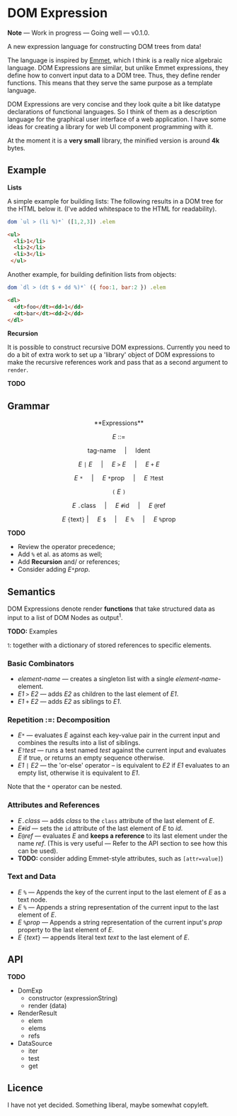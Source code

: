 DOM Expression
==============

**Note** —  Work in progress —  Going well — v0.1.0.

A new expression language for constructing DOM trees from data!

The language is inspired by [Emmet][1], which I think is a really nice algebraic language. DOM Expressions are similar, but unlike Emmet expressions, they define how to convert input data to a DOM tree. Thus, they define render functions. This means that they serve the same purpose as a template language. 

DOM Expressions are very concise and they look quite a bit like datatype declarations of functional languages. 
So I think of them as a description language for the graphical user interface of a web application. I have some ideas for creating a library for web UI component programming with it.  

At the moment it is a **very small** library, the minified version is around **4k** bytes. 


[1]: https://docs.emmet.io/abbreviations/

Example
-------

**Lists**

A simple example for building lists: The following results in a DOM tree for the HTML below it. (I've added whitespace to the HTML for readability). 

```javascript
dom `ul > (li %)*` ([1,2,3]) .elem
```
```html
<ul>
  <li>1</li>
  <li>2</li>
  <li>3</li>
 </ul>
```

Another example, for building definition lists from objects:

```javascript
dom `dl > (dt $ + dd %)*` ({ foo:1, bar:2 }) .elem
```
```html
<dl>
  <dt>foo</dt><dd>1</dd>
  <dt>bar</dt><dd>2</dd>
</dl>
```


**Recursion**

It is possible to construct recursive DOM expressions. 
Currently you need to do a bit of extra work to set up a 'library' object of DOM expressions to make the recursive references work and pass that as a second argument to `render`.

**TODO**

Grammar
-------

<center>
**Expressions**

_E_ ::=   

tag-name     |     Ident  

_E_ `|` _E_     |     _E_ `>` _E_     |     _E_ `+` _E_  

_E_ `*`     |     _E_ `*`prop     |     _E_ `?`test  

`(` _E_ `)`  

_E_ `.`class     |     _E_ `#`id     |     _E_ `@`ref  

_E_ `{`text`}` |     _E_ `$`     |     _E_ `%`     |     _E_ `%`prop  
</center>

**TODO**  

- Review the operator precedence;
- Add `%` et al. as atoms as well;  
- Add **Recursion** and/ or references;  
- Consider adding _E_`*`_prop_.

Semantics
---------

DOM Expressions denote render **functions** that take structured data as input to a list of DOM Nodes as output<sup>1</sup>.

**TODO:** Examples

<small>1</small>: together with a dictionary of stored references to specific elements. 

### Basic Combinators

- _element-name_ — creates a singleton list with a single _element-name_-element.
- _E1_ `>` _E2_ — adds _E2_ as children to the last element of _E1_.
- _E1_ `+` _E2_ — adds _E2_ as siblings to _E1_.

### Repetition :=: Decomposition

- _E_`*` — evaluates _E_ against each key-value pair in the current input and combines the results into a list of siblings. 
- _E_`?`_test_ — runs a test named _test_ against the current input and evaluates _E_ if true, or returns an empty sequence otherwise. 
- _E1_ `|` _E2_ — the 'or-else' operator – is equivalent to _E2_ if _E1_ evaluates to an empty list, otherwise it is equivalent to _E1_. 


Note that the `*` operator can be nested.  

### Attributes and References

- _E_`.`_class_ — adds _class_ to the `class` attribute of the last element of _E_.
- _E_`#`_id_ — sets the `id` attribute of the last element of _E_ to _id_.
- _E_`@`_ref_ — evaluates _E_ and **keeps a reference** to its last element under the name _ref_. (This is very useful — Refer to the API section to see how this can be used). 
- **TODO:** consider adding Emmet-style attributes, such as `[attr=value]`)

### Text and Data

- _E_ `%` — Appends the key of the current input to the last element of _E_ as a text node. 
- _E_ `%` — Appends a string representation of the current input to the last element of _E_. 
- _E_ `%`_prop_ — Appends a string representation of the current input's _prop_ property to the last element of _E_. 
- _E_ `{`_text_`}` — appends literal text _text_ to the last element of _E_.

API
---

**TODO**

- DomExp
  - constructor (expressionString)
  - render (data)
- RenderResult
  - elem
  - elems
  - refs
- DataSource
  - iter
  - test
  - get


Licence
-------

I have not yet decided. Something liberal, maybe somewhat copyleft. 

